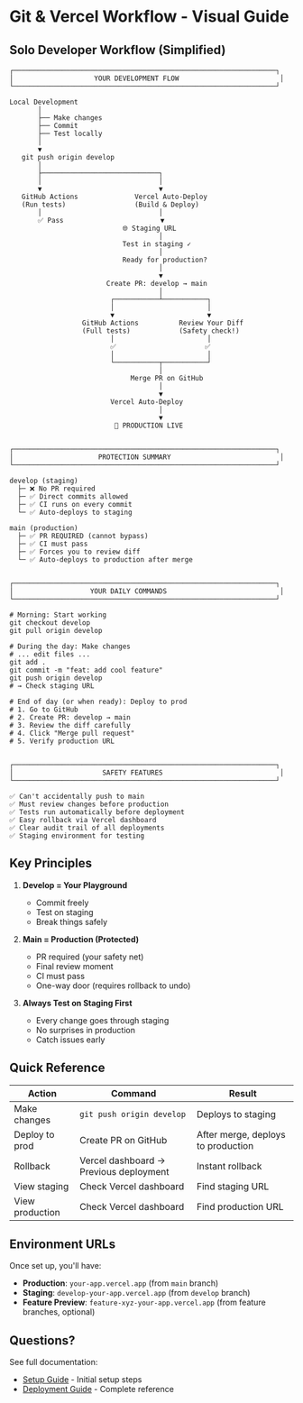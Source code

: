 # Git & Vercel Workflow - Visual Guide

## Solo Developer Workflow (Simplified)

```
┌─────────────────────────────────────────────────────────────────┐
│                    YOUR DEVELOPMENT FLOW                         │
└─────────────────────────────────────────────────────────────────┘

Local Development
       │
       ├── Make changes
       ├── Commit
       ├── Test locally
       │
       ▼
   git push origin develop
       │
       ├─────────────────────────────┐
       │                             │
       ▼                             ▼
   GitHub Actions              Vercel Auto-Deploy
   (Run tests)                 (Build & Deploy)
       │                             │
       ✅ Pass                        ▼
                            🌐 Staging URL
                                     │
                            Test in staging ✓
                                     │
                            Ready for production?
                                     │
                                     ▼
                        Create PR: develop → main
                                     │
                         ┌───────────┴───────────┐
                         │                       │
                         ▼                       ▼
                  GitHub Actions          Review Your Diff
                  (Full tests)            (Safety check!)
                         │                       │
                         ✅                      ✅
                         │                       │
                         └───────────┬───────────┘
                                     │
                              Merge PR on GitHub
                                     │
                                     ▼
                         Vercel Auto-Deploy
                                     │
                                     ▼
                          🚀 PRODUCTION LIVE


┌─────────────────────────────────────────────────────────────────┐
│                     PROTECTION SUMMARY                           │
└─────────────────────────────────────────────────────────────────┘

develop (staging)
  ├─ ❌ No PR required
  ├─ ✅ Direct commits allowed
  ├─ ✅ CI runs on every commit
  └─ ✅ Auto-deploys to staging

main (production)
  ├─ ✅ PR REQUIRED (cannot bypass)
  ├─ ✅ CI must pass
  ├─ ✅ Forces you to review diff
  └─ ✅ Auto-deploys to production after merge


┌─────────────────────────────────────────────────────────────────┐
│                   YOUR DAILY COMMANDS                            │
└─────────────────────────────────────────────────────────────────┘

# Morning: Start working
git checkout develop
git pull origin develop

# During the day: Make changes
# ... edit files ...
git add .
git commit -m "feat: add cool feature"
git push origin develop
# → Check staging URL

# End of day (or when ready): Deploy to prod
# 1. Go to GitHub
# 2. Create PR: develop → main
# 3. Review the diff carefully
# 4. Click "Merge pull request"
# 5. Verify production URL


┌─────────────────────────────────────────────────────────────────┐
│                      SAFETY FEATURES                             │
└─────────────────────────────────────────────────────────────────┘

✅ Can't accidentally push to main
✅ Must review changes before production
✅ Tests run automatically before deployment
✅ Easy rollback via Vercel dashboard
✅ Clear audit trail of all deployments
✅ Staging environment for testing
```

## Key Principles

1. **Develop = Your Playground**
   - Commit freely
   - Test on staging
   - Break things safely

2. **Main = Production (Protected)**
   - PR required (your safety net)
   - Final review moment
   - CI must pass
   - One-way door (requires rollback to undo)

3. **Always Test on Staging First**
   - Every change goes through staging
   - No surprises in production
   - Catch issues early

## Quick Reference

| Action | Command | Result |
|--------|---------|--------|
| Make changes | `git push origin develop` | Deploys to staging |
| Deploy to prod | Create PR on GitHub | After merge, deploys to production |
| Rollback | Vercel dashboard → Previous deployment | Instant rollback |
| View staging | Check Vercel dashboard | Find staging URL |
| View production | Check Vercel dashboard | Find production URL |

## Environment URLs

Once set up, you'll have:

- **Production**: `your-app.vercel.app` (from `main` branch)
- **Staging**: `develop-your-app.vercel.app` (from `develop` branch)
- **Feature Preview**: `feature-xyz-your-app.vercel.app` (from feature branches, optional)

## Questions?

See full documentation:
- [Setup Guide](../SETUP-DEPLOYMENT-WORKFLOW.md) - Initial setup steps
- [Deployment Guide](../docs/DEPLOYMENT-GUIDE.md) - Complete reference

